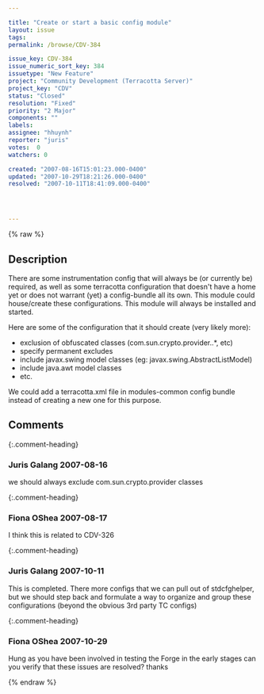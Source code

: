 ```yaml
---

title: "Create or start a basic config module"
layout: issue
tags: 
permalink: /browse/CDV-384

issue_key: CDV-384
issue_numeric_sort_key: 384
issuetype: "New Feature"
project: "Community Development (Terracotta Server)"
project_key: "CDV"
status: "Closed"
resolution: "Fixed"
priority: "2 Major"
components: ""
labels: 
assignee: "hhuynh"
reporter: "juris"
votes:  0
watchers: 0

created: "2007-08-16T15:01:23.000-0400"
updated: "2007-10-29T18:21:26.000-0400"
resolved: "2007-10-11T18:41:09.000-0400"




---
```


{% raw %}

## Description

<div markdown="1" class="description">

There are some instrumentation config that will always be (or currently be) required, as well as some terracotta configuration that doesn't have a home yet or does not warrant (yet) a config-bundle all its own. This module could house/create these configurations. This module will always be installed and started.

Here are some of the configuration that it should create (very likely more):
- exclusion of obfuscated classes (com.sun.crypto.provider..\*, etc)
- specify permanent excludes
- include javax.swing model classes (eg: javax.swing.AbstractListModel) 
- include java.awt model classes
- etc.

We could add a terracotta.xml file in modules-common config bundle instead of creating a new one for this purpose.



</div>

## Comments


{:.comment-heading}
### **Juris Galang** <span class="date">2007-08-16</span>

<div markdown="1" class="comment">

we should always exclude com.sun.crypto.provider classes

</div>


{:.comment-heading}
### **Fiona OShea** <span class="date">2007-08-17</span>

<div markdown="1" class="comment">

I think this is related to CDV-326

</div>


{:.comment-heading}
### **Juris Galang** <span class="date">2007-10-11</span>

<div markdown="1" class="comment">

This is completed. There more configs that we can pull out of stdcfghelper, but we should step back and formulate a way to organize and group these configurations (beyond the obvious 3rd party TC configs)


</div>


{:.comment-heading}
### **Fiona OShea** <span class="date">2007-10-29</span>

<div markdown="1" class="comment">

Hung as you have been involved in testing the Forge in the early stages can you verify that these issues are resolved? thanks

</div>



{% endraw %}
